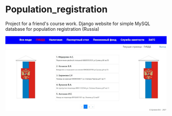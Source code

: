 # Population_registration
Project for a friend's course work.
Django website for simple MySQL database for population registration (Russia)

![alt text](https://github.com/thunderpeal/Population_registration/blob/master/screenshots/gibdd.jpg?raw=true)

